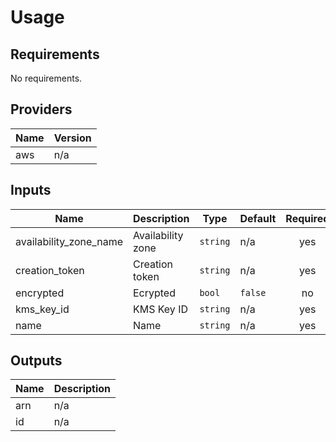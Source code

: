 # Usage
<!--- BEGIN_TF_DOCS --->

## Requirements

No requirements.

## Providers

| Name | Version |
|------|---------|
| aws | n/a |

## Inputs

| Name | Description | Type | Default | Required |
|------|-------------|------|---------|:--------:|
| availability\_zone\_name | Availability zone | `string` | n/a | yes |
| creation\_token | Creation token | `string` | n/a | yes |
| encrypted | Ecrypted | `bool` | `false` | no |
| kms\_key\_id | KMS Key ID | `string` | n/a | yes |
| name | Name | `string` | n/a | yes |

## Outputs

| Name | Description |
|------|-------------|
| arn | n/a |
| id | n/a |

<!--- END_TF_DOCS --->
